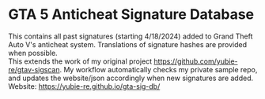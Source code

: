# GTA 5 Anticheat Signature Database
This contains all past signatures (starting 4/18/2024) added to Grand Theft Auto V's anticheat system. Translations of signature hashes are provided when possible.\
This extends the work of my original project https://github.com/yubie-re/gtav-sigscan. My workflow automatically checks my private sample repo, and updates the website/json accordingly when new signatures are added.\
Website: https://yubie-re.github.io/gta-sig-db/
